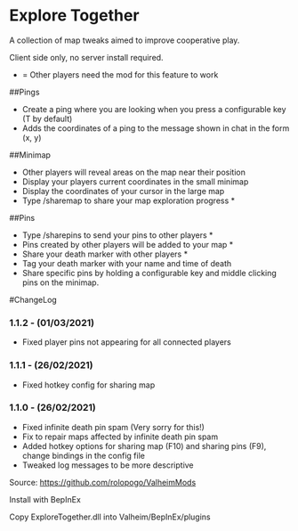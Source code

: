 # Explore Together
A collection of map tweaks aimed to improve cooperative play.

Client side only, no server install required.

* = Other players need the mod for this feature to work

##Pings
- Create a ping where you are looking when you press a configurable key (T by default)
- Adds the coordinates of a ping to the message shown in chat in the form (x, y)

##Minimap
- Other players will reveal areas on the map near their position
- Display your players current coordinates in the small minimap
- Display the coordinates of your cursor in the large map
- Type /sharemap to share your map exploration progress *

##Pins
- Type /sharepins to send your pins to other players *
- Pins created by other players will be added to your map *
- Share your death marker with other players *
- Tag your death marker with your name and time of death
- Share specific pins by holding a configurable key and middle clicking pins on the minimap.

#ChangeLog
### 1.1.2 - (01/03/2021)
- Fixed player pins not appearing for all connected players

### 1.1.1 - (26/02/2021)
- Fixed hotkey config for sharing map

### 1.1.0 - (26/02/2021)
- Fixed infinite death pin spam (Very sorry for this!)
- Fix to repair maps affected by infinite death pin spam
- Added hotkey options for sharing map (F10) and sharing pins (F9), change bindings in the config file
- Tweaked log messages to be more descriptive

Source: https://github.com/rolopogo/ValheimMods

Install with BepInEx

Copy ExploreTogether.dll into Valheim/BepInEx/plugins
